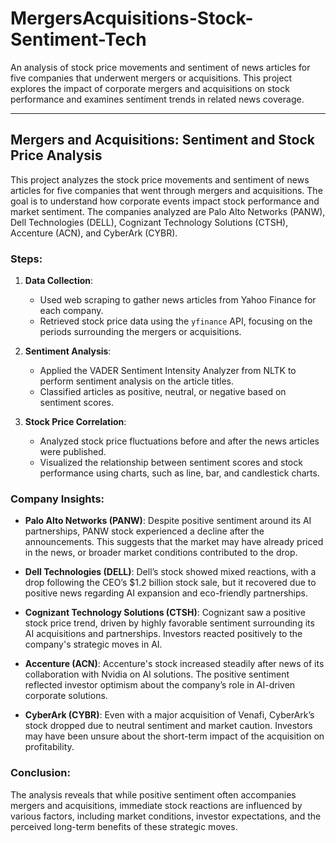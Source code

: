 # MergersAcquisitions-Stock-Sentiment-Tech
An analysis of stock price movements and sentiment of news articles for five companies that underwent mergers or acquisitions. This project explores the impact of corporate mergers and acquisitions on stock performance and examines sentiment trends in related news coverage.

---
## Mergers and Acquisitions: Sentiment and Stock Price Analysis

This project analyzes the stock price movements and sentiment of news articles for five companies that went through mergers and acquisitions. The goal is to understand how corporate events impact stock performance and market sentiment. The companies analyzed are Palo Alto Networks (PANW), Dell Technologies (DELL), Cognizant Technology Solutions (CTSH), Accenture (ACN), and CyberArk (CYBR).

### Steps:
1. **Data Collection**:
   - Used web scraping to gather news articles from Yahoo Finance for each company.
   - Retrieved stock price data using the `yfinance` API, focusing on the periods surrounding the mergers or acquisitions.
   
2. **Sentiment Analysis**:
   - Applied the VADER Sentiment Intensity Analyzer from NLTK to perform sentiment analysis on the article titles.
   - Classified articles as positive, neutral, or negative based on sentiment scores.

3. **Stock Price Correlation**:
   - Analyzed stock price fluctuations before and after the news articles were published.
   - Visualized the relationship between sentiment scores and stock performance using charts, such as line, bar, and candlestick charts.

### Company Insights:
- **Palo Alto Networks (PANW)**:
  Despite positive sentiment around its AI partnerships, PANW stock experienced a decline after the announcements. This suggests that the market may have already priced in the news, or broader market conditions contributed to the drop.

- **Dell Technologies (DELL)**:
  Dell’s stock showed mixed reactions, with a drop following the CEO’s $1.2 billion stock sale, but it recovered due to positive news regarding AI expansion and eco-friendly partnerships.

- **Cognizant Technology Solutions (CTSH)**:
  Cognizant saw a positive stock price trend, driven by highly favorable sentiment surrounding its AI acquisitions and partnerships. Investors reacted positively to the company's strategic moves in AI.

- **Accenture (ACN)**:
  Accenture's stock increased steadily after news of its collaboration with Nvidia on AI solutions. The positive sentiment reflected investor optimism about the company’s role in AI-driven corporate solutions.

- **CyberArk (CYBR)**:
  Even with a major acquisition of Venafi, CyberArk’s stock dropped due to neutral sentiment and market caution. Investors may have been unsure about the short-term impact of the acquisition on profitability.

### Conclusion:
The analysis reveals that while positive sentiment often accompanies mergers and acquisitions, immediate stock reactions are influenced by various factors, including market conditions, investor expectations, and the perceived long-term benefits of these strategic moves.


